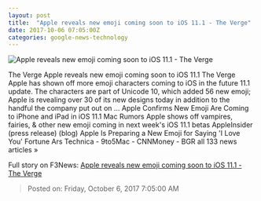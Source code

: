 ```yaml
---
layout: post
title:  "Apple reveals new emoji coming soon to iOS 11.1 - The Verge"
date: 2017-10-06 07:05:00Z
categories: google-news-technology
---
```


![Apple reveals new emoji coming soon to iOS 11.1 - The Verge](https://cdn0.vox-cdn.com/thumbor/KIKAgaYmvn5oRkKjHCBh8HHAF7Q=/0x146:2040x1214/fit-in/1200x630/cdn2.vox-cdn.com/uploads/chorus_asset/file/9404651/DSCF5845.jpg)

The Verge Apple reveals new emoji coming soon to iOS 11.1 The Verge Apple has shown off more emoji characters coming to iOS in the future 11.1 update. The characters are part of Unicode 10, which added 56 new emoji; Apple is revealing over 30 of its new designs today in addition to the handful the company put out on ... Apple Confirms New Emoji Are Coming to iPhone and iPad in iOS 11.1 Mac Rumors Apple shows off vampires, fairies, & other new emoji coming in next week's iOS 11.1 betas AppleInsider (press release) (blog) Apple Is Preparing a New Emoji for Saying 'I Love You' Fortune Ars Technica - 9to5Mac - CNNMoney - BGR all 133 news articles »


Full story on F3News: [Apple reveals new emoji coming soon to iOS 11.1 - The Verge](http://www.f3nws.com/n/FnSrUB)

> Posted on: Friday, October 6, 2017 7:05:00 AM
